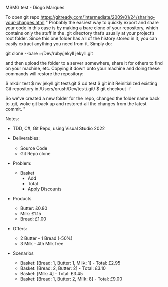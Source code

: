 ﻿
MSMG test - Diogo Marques

To open git repo
https://gitready.com/intermediate/2009/01/24/sharing-your-changes.html
"
Probably the easiest way to quickly export and share your code in this case is by making a bare clone of your repository, which contains only the stuff in the .git directory that’s usually at your project’s root folder. Since this one folder has all of the history stored in it, you can easily extract anything you need from it. Simply do:

git clone --bare ~/Dev/ruby/jekyll jekyll.git

and then upload the folder to a server somewhere, share it for others to find on your machine, etc. Copying it down onto your machine and doing these commands will restore the repository:

$ mkdir test
$ mv jekyll.git test/.git
$ cd test
$ git init
  Reinitialized existing Git repository in /Users/qrush/Dev/test/.git/
$ git checkout -f

So we’ve created a new folder for the repo, changed the folder name back to .git, woke git back up and restored all the changes from the latest commit.
"

Notes:

- TDD, C#, Git Repo, using Visual Studio 2022

- Deliverables:
  * Source Code
  * Git Repo clone

- Problem:
  * Basket
    + Add
    + Total
    + Apply Discounts
 
- Products
  * Butter: £0.80
  * Milk: £1.15
  * Bread: £1.00

- Offers:
  * 2 Butter - 1 Bread (-50%)
  * 3 Milk - 4th Milk free

- Scenarios
  * Basket: [Bread: 1, Butter: 1, Milk: 1] - Total: £2.95
  * Basket: [Bread: 2, Butter: 2] - Total: £3.10
  * Basket: [Milk: 4] - Total: £3.45
  * Basket: [Bread: 1, Butter: 2, Milk: 8] - Total: £9.00
  